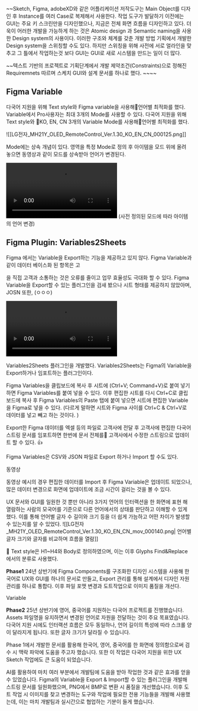 ~~Sketch, Figma, adobeXD와 같은 어플리케이션 저작도구는 Main Object를 디자인 후 Instance를 여러 Case로  복제해서 사용한다. 작업 도구가 발달하기 이전에는 GUI는 주요 키 스크린만을 디자인했으나, 지금은 전체 화면 흐름을 디자인하고 있다. 더욱이 어러한 개발을 가능하게 하는 것은 Atomic design 과 Semantic naming을 사용한 Design system의 사용이다. 
이러한 구조와 체계를 갖춘 개발 방법 기획에서 개발한 Design system을 스위칭할 수도 있다. 하지만 스위칭을 위해 사전에 서로 얼라인을 맞추고 그 틀에서 작업하는것 보다 GUI는 GUI로 새로 시스템을 만드는 일이 더 많다. 

~~텍스트 기반의 프로젝트로 기획단계에서 개발 제약조건(Constraints)으로 정해진 Requiremnets 따르며 스케치 GUI와 설계 문서를 하나로 했다. ~~~~

## Figma Variable

다국어 지원을 위해 Text style와 Figma variable을 사용해언어별 최적화를 했다. Variable에서 Pro사용자는 최대 3개의 Mode를 사용할 수 있다. 
다국어 지원을 위해 Text style와 KO, EN, CN 3개의 Variable Mode를 사용해언어별 최적화를 했다.

![[LG전자_MH21Y_OLED_RemoteControl_Ver.1.30_KO_EN_CN_000125.png]]


Mode에는 상속 개념이 있다. 영역을 특정 Mode로 정의 후 아이템을 모드 위에 올려 놓으면 동영상과 같이 모드를 상속받아 언어가 변경된다.

![](assets/images/LG전자_MH21Y_OLED_RemoteControl_Ver.1.30_KO_EN_CN_000119%201.mp4)
(사전 정의된 모드에 따라 아이템의 언어 변경)

## Figma Plugin: Variables2Sheets 

Figma 에서는 Variable을 Export하는 기능을 제공하고 있지 않다. Figma Variable과 같이 데이터 베이스화 된 항목은 고


을 직접 고객과 소통하는 것은 오류를 줄이고 업무 효율성도 극대화 할 수 있다. Figma Variable을 Export할 수 있는 플러그인을 검새 봤으나 시트 형태를 제공하지 않았아며, JOSN 또한, (ㅇㅇㅇ)


![](assets/images/LG전자_MH21Y_OLED_RemoteControl_Ver.1.30_KO_EN_CN_mov_000136-converted.mp4 )


Variables2Sheets 플러그인을 개발했다. Variables2Sheets는 Figma의 Variable을 Export하거나 임포트하는 플러그인이다.

Figma Variables을 클립보드에 복사 후 시트에 (Ctrl+V; Command+V)로 붙여 넣기하면 Figma Variables를 붙여 넣을 수 있다. 이후 편집한 시트를 다시 Ctrl+C로 클립 보드에 복사 후  Figma Variables의 Paste 탭에 붙여 넣으면 시트에 편집한 Variable을 Figma로 넣을 수 있다. 
(다르게 말하면 시트와 Figma 사이를 Ctrl+C &  Ctrl+V로 데이터를 넣고 빼고 하는 것이다. )

Export한 Figma 데이터를 엑셀 등의 파일로 고객사에 전달 후 고객사에 편집한 다국어 스트링 문서를 임포트하면 한번에 문서 전체를 고객사에서 수정한 스트링으로 업데이트 할 수 있다.  👍

Figma Variables은 CSV와 JSON 파일로 Export 하거나 Import 할 수도 있다.

동영상

동영상 예시의 경우 편집한 데이터를 Import 후 Figma Variable은 업데이트 되었으나, 많은 데이터 변경으로 화면에 업데이트에 조금 시간이 걸리는 것을 볼 수 있다. 

 UX 문서와 GUI를 일원한 것 뿐만 아니라 3가지 언어의 인터랙션을 한 화면에 표현 해 열람하는 사람의 모국어를 기준으로 다른 언어에서의 상태를 판단하고 이해할 수 있게 했다. 이를 통해 언어별 글자 수 길이와 크기 등을 더 쉽게 가늠하고 어떤 차이가 발생할 수 있는지를 알 수 있었다.
 ![[LG전자_MH21Y_OLED_RemoteControl_Ver.1.30_KO_EN_CN_mov_000140.png| 언어별 글자 크기와 글자를 비교하며 흐름을 열람]]
 

 

Text style은 H1~H4와 Body로 정의하였으며, 이는 이후 Glyphs Find&Replace에서의 분류로 사용했다.







**Phase1** 24년 상반기에 Figma Components를 구조화한 디자인 시스템을 사용해 한국어로 UX와 GUI를 하나의 문서로 만들고, Export 관리를 통해 설계에서 디자인 자원관리를 하나로 통합다. 이후 파일 포맷 변경과 도트작업으로 이미지 품질을 개선다.

Variable 

**Phase2** 25년 상반기에 영어, 중국어를 지원하는 다국어 프로젝트를 진행했습니다. Assets 파일명을 유지하면서 변경된 언어로 자원을 전달하는 것이 주요 목표였습니다. 다국어 지원 시에도 인터랙션 흐름은 모두 동일하나, 언어 길이의 특성에 따라 스크롤 양이 달라지게 됩니다. 또한 글자 크기가 달라질 수 있습니다.

Phase 1에서 개발한 문서를 활용해 한국어, 영어, 중국어를 한 화면에 정의함으로써 검수 시 맥락 파악에 도움을 주고자 했습니다. 또한 이 작업은 다국어 지원을 위한 UX Sketch 작업에도 큰 도움이 되었습니다.

AI를 활용하여 마치 여러 부분에서 개발팀에 도움을 받아 작업한 것과 같은 효과를 얻을 수 있었습니다. Figma의 Variable을 Export & Import할 수 있는 플러그인을 개발해 스트링 문서를 일원화했으며, PNG에서 BMP로 변환 시 품질을 개선했습니다. 이후 도트 작업 시 이미지를 찾고 변경하는 도구와 작업에 필요한 전용 기능들을 개발해 사용했는데, 이는 마치 개발팀과 실시간으로 협업하는 기분이 들게 했습니다.

